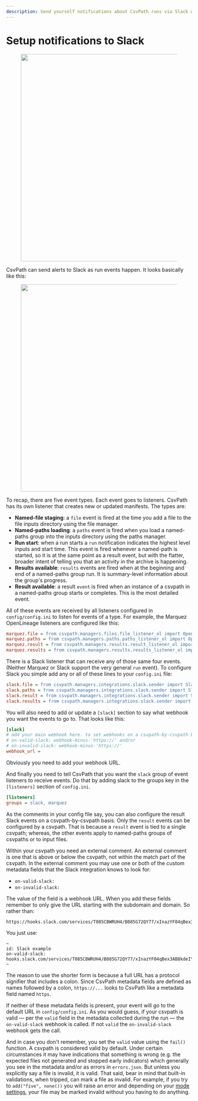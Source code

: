 ```yaml
---
description: Send yourself notifications about CsvPath runs via Slack webhooks
---
```


# Setup notifications to Slack

<figure><img src="../../.gitbook/assets/Screenshot 2024-12-18 at 7.04.18 PM.png" alt="" width="563"><figcaption></figcaption></figure>



CsvPath can send alerts to Slack as run events happen. It looks basically like this:&#x20;

<figure><img src="../../.gitbook/assets/Screenshot 2024-12-18 at 8.09.16 AM.png" alt="" width="563"><figcaption></figcaption></figure>

To recap, there are five event types. Each event goes to listeners. CsvPath has its own listener that creates new or updated manifests. The types are:&#x20;

* **Named-file staging**: a `file` event is fired at the time you add a file to the file inputs directory using the file manager.
* **Named-paths loading**: a `paths` event is fired when you load a named-paths group into the inputs directory using the paths manager.&#x20;
* **Run start**: when a run starts a `run` notification indicates the highest level inputs and start time. This event is fired whenever a named-path is started, so it is at the same point as a result event, but with the flatter, broader intent of telling you that an activity in the archive is happening.&#x20;
* **Results available**: `results` events are fired when at the beginning and end of a named-paths group run. It is summary-level information about the group's progress.
* **Result available**: a result `event` is fired when an instance of a csvpath in a named-paths group starts or completes. This is the most detailed event.

All of these events are received by all listeners configured in `config/config.ini` to listen for events of a type. For example, the Marquez OpenLineage listeners are configured like this:

```ini
marquez.file = from csvpath.managers.files.file_listener_ol import OpenLineageFileListener
marquez.paths = from csvpath.managers.paths.paths_listener_ol import OpenLineagePathsListener
marquez.result = from csvpath.managers.results.result_listener_ol import OpenLineageResultListener
marquez.results = from csvpath.managers.results.results_listener_ol import OpenLineageResultsListener
```

There is a Slack listener that can receive any of those same four events. (Neither Marquez or Slack support the very general `run` event). To configure Slack you simple add any or all of these lines to your `config.ini` file:

```ini
slack.file = from csvpath.managers.integrations.slack.sender import SlackSender
slack.paths = from csvpath.managers.integrations.slack.sender import SlackSender
slack.result = from csvpath.managers.integrations.slack.sender import SlackSender
slack.results = from csvpath.managers.integrations.slack.sender import SlackSender
```

You will also need to add or update a `[slack]` section to say what webhook you want the events to go to. That looks like this:&#x20;

```ini
[slack]
# add your main webhook here. to set webhooks on a csvpath-by-csvpath basis add
# on-valid-slack: webhook-minus-'https://' and/or
# on-invalid-slack: webhook-minus-'https://'
webhook_url =
```

Obviously you need to add your webhook URL.&#x20;

And finally you need to tell CsvPath that you want the `slack` group of event listeners to receive events. Do that by adding slack to the groups key in the `[listeners]` section of `config.ini`.

```ini
[listeners]
groups = slack, marquez
```

As the comments in your config file say, you can also configure the result Slack events on a csvpath-by-csvpath basis. Only the `result` events can be configured by a csvpath. That is because a `result` event is tied to a single csvpath; whereas, the other events apply to named-paths groups of csvpaths or to input files.

Within your csvpath you need an external comment. An external comment is one that is above or below the csvpath, not within the match part of the csvpath. In the external comment you may use one or both of the custom metadata fields that the Slack integration knows to look for:

* `on-valid-slack:`
* `on-invalid-slack:`

The value of the field is a webhook URL. When you add these fields remember to only give the URL starting with the subdomain and domain. So rather than:&#x20;

```url
https://hooks.slack.com/services/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
```

You just use:&#x20;

```xquery
~
id: Slack example
on-valid-slack: hooks.slack.com/services/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
~
```

The reason to use the shorter form is because a full URL has a protocol signifier that includes a colon. Since CsvPath metadata fields are defined as names followed by a colon, `https://...` looks to CsvPath like a metadata field named `https`.

If neither of these metadata fields is present, your event will go to the default URL in `config/config.ini`. As you would guess, if your csvpath is valid — per the `valid` field in the metadata collected during the run — the `on-valid-slack` webhook is called. If not `valid` the `on-invalid-slack` webhook gets the call. &#x20;

And in case you don't remember, you set the `valid` value using the `fail()` function. A csvpath is considered valid by default. Under certain circumstances it may have indications that something is wrong (e.g. the expected files not generated and stopped early indicators) which generally you see in the metadata and/or as errors in `errors.json`. But unless you explicitly say a file is invalid, it is valid. That said, bear in mind that built-in validations, when tripped, can mark a file as invalid. For example, if you try to `add("five", none())` you will raise an error and depending on your [mode settings](../the-modes.md), your file may be marked invalid without you having to do anything.
